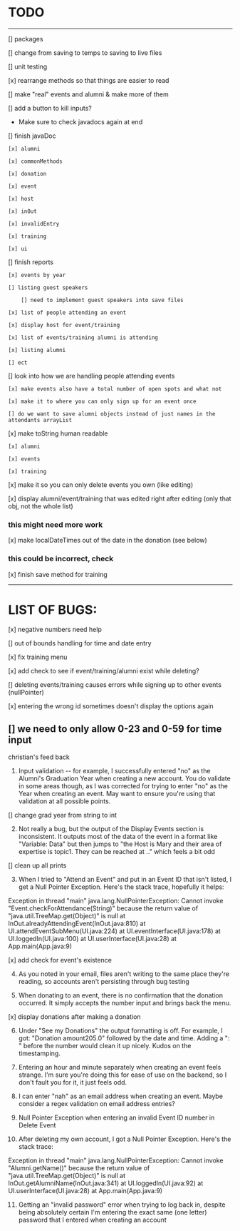 # TODO
---
[] packages

[] change from saving to temps to saving to live files

[] unit testing

[x] rearrange methods so that things are easier to read

[] make "real" events and alumni & make more of them 

[] add a button to kill inputs?

* Make sure to check javadocs again at end

[] finish javaDoc

    [x] alumni

    [x] commonMethods

    [x] donation

    [x] event

    [x] host

    [x] inOut

    [x] invalidEntry

    [x] training

    [x] ui

[] finish reports

    [x] events by year

    [] listing guest speakers

        [] need to implement guest speakers into save files

    [x] list of people attending an event

    [x] display host for event/training

    [x] list of events/training alumni is attending

    [x] listing alumni

    [] ect

[] look into how we are handling people attending events 

    [x] make events also have a total number of open spots and what not

    [x] make it to where you can only sign up for an event once

    [] do we want to save alumni objects instead of just names in the attendants arrayList

[x] make toString human readable

    [x] alumni

    [x] events

    [x] training

[x] make it so you can only delete events you own (like editing)

[x] display alumni/event/training that was edited right after editing (only that obj, not the whole list)



### this might need more work

[x] make localDateTimes out of the date in the donation (see below)

### this could be incorrect, check

[x] finish save method for training

---

# LIST OF BUGS:

[x] negative numbers need help

[] out of bounds handling for time and date entry 

[x] fix training menu

[x] add check to see if event/training/alumni exist while deleting?

[] deleting events/training causes errors while signing up to other events (nullPointer)

[x] entering the wrong id sometimes doesn't display the options again

[] we need to only allow 0-23 and 0-59 for time input
---
christian's feed back

1) Input validation -- for example, I successfully entered "no" as the Alumni's Graduation Year when creating a new account. You do validate in some areas though, as I was corrected for trying to enter "no" as the Year when creating an event. May want to ensure you're using that validation at all possible points.

[] change grad year from string to int

2) Not really a bug, but the output of the Display Events section is inconsistent. It outputs most of the data of the event in a format like "Variable: Data" but then jumps to "the Host is Mary and their area of expertise is topic1. They can be reached at .." which feels a bit odd

[] clean up all prints 

3) When I tried to "Attend an Event" and put in an Event ID that isn't listed, I get a Null Pointer Exception. Here's the stack trace, hopefully it helps:

Exception in thread "main" java.lang.NullPointerException: Cannot invoke "Event.checkForAttendance(String)" because the return value of "java.util.TreeMap.get(Object)" is null
	at InOut.alreadyAttendingEvent(InOut.java:810)
	at UI.attendEventSubMenu(UI.java:224)
	at UI.eventInterface(UI.java:178)
	at UI.loggedIn(UI.java:100)
	at UI.userInterface(UI.java:28)
	at App.main(App.java:9)

[x] add check for event's existence 

4) As you noted in your email, files aren't writing to the same place they're reading, so accounts aren't persisting through bug testing

5) When donating to an event, there is no confirmation that the donation occurred. It simply accepts the number input and brings back the menu.

[x] display donations after making a donation

6) Under "See my Donations" the output formatting is off. For example, I got: "Donation amount205.0" followed  by the date and time. Adding a ": " before the number would clean it up nicely. Kudos on the timestamping.

7) Entering an hour and minute separately when creating an event feels strange. I'm sure you're doing this for ease of use on the backend, so I don't fault you for it, it just feels odd.

8) I can enter "nah" as an email address when creating an event. Maybe consider a regex validation on email address entries?

9) Null Pointer Exception when entering an invalid Event ID number in Delete Event

10) After deleting my own account, I got a Null Pointer Exception. Here's the stack trace:

Exception in thread "main" java.lang.NullPointerException: Cannot invoke "Alumni.getName()" because the return value of "java.util.TreeMap.get(Object)" is null
	at InOut.getAlumniName(InOut.java:341)
	at UI.loggedIn(UI.java:92)
	at UI.userInterface(UI.java:28)
	at App.main(App.java:9)

11) Getting an "invalid password" error when trying to log back in, despite being absolutely certain I'm entering the exact same (one letter) password that I entered when creating an account
